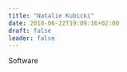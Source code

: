 ```yaml
---
title: "Natalie Kubicki"
date: 2018-06-22T19:09:16+02:00
draft: false
leader: false
---
```


Software
